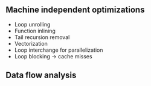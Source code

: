 ## Machine independent optimizations

* Loop unrolling
* Function inlining
* Tail recursion removal
* Vectorization
* Loop interchange for parallelization
* Loop blocking -> cache misses

## Data flow analysis


